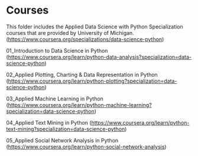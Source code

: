 # Courses

This folder includes the Applied Data Science with Python Specialization courses that are provided by University of Michigan. (https://www.coursera.org/specializations/data-science-python)



01_Introduction to Data Science in Python (https://www.coursera.org/learn/python-data-analysis?specialization=data-science-python)

02_Applied Plotting, Charting & Data Representation in Python (https://www.coursera.org/learn/python-plotting?specialization=data-science-python)

03_Applied Machine Learning in Python (https://www.coursera.org/learn/python-machine-learning?specialization=data-science-python)

04_Applied Text Mining in Python (https://www.coursera.org/learn/python-text-mining?specialization=data-science-python)

05_Applied Social Network Analysis in Python (https://www.coursera.org/learn/python-social-network-analysis)
